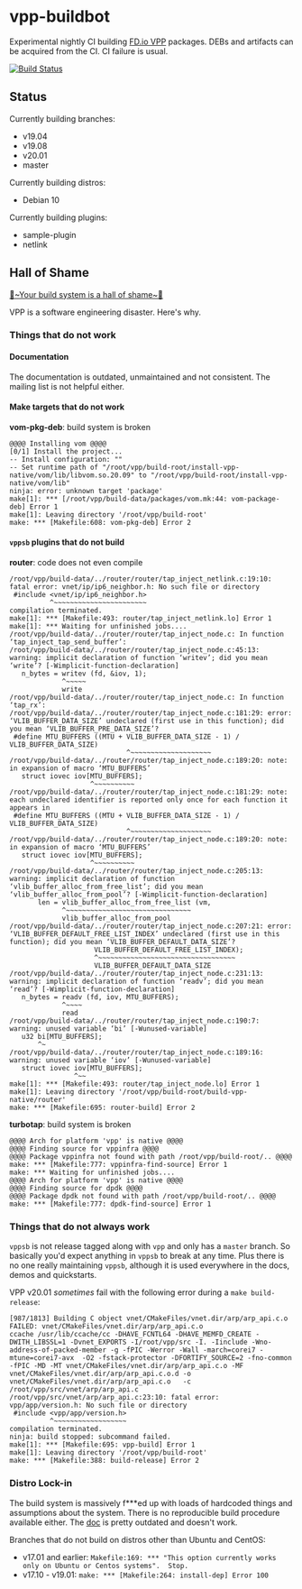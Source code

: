 # vpp-buildbot

Experimental nightly CI building [FD.io VPP](https://fd.io/) packages. DEBs and artifacts can be acquired from the CI. CI failure is usual. 

[![Build Status](https://dev.azure.com/nekomimiswitch/General/_apis/build/status/vpp-buildbot?branchName=master)](https://dev.azure.com/nekomimiswitch/General/_build/latest?definitionId=87&branchName=master)

## Status

Currently building branches:

* v19.04
* v19.08
* v20.01
* master

Currently building distros:

* Debian 10

Currently building plugins:

* sample-plugin
* netlink

## Hall of Shame

[🎵\~Your build system is a hall of shame\~🎵](https://www.youtube.com/watch?v=nSKp2StlS6s)

VPP is a software engineering disaster. Here's why.

### Things that do not work

#### Documentation

The documentation is outdated, unmaintained and not consistent. The mailing list is not helpful either. 

#### Make targets that do not work

**vom-pkg-deb**: build system is broken

```
@@@@ Installing vom @@@@
[0/1] Install the project...
-- Install configuration: ""
-- Set runtime path of "/root/vpp/build-root/install-vpp-native/vom/lib/libvom.so.20.09" to "/root/vpp/build-root/install-vpp-native/vom/lib"
ninja: error: unknown target 'package'
make[1]: *** [/root/vpp/build-data/packages/vom.mk:44: vom-package-deb] Error 1
make[1]: Leaving directory '/root/vpp/build-root'
make: *** [Makefile:608: vom-pkg-deb] Error 2
```

#### `vppsb` plugins that do not build

**router**: code does not even compile

```
/root/vpp/build-data/../router/router/tap_inject_netlink.c:19:10: fatal error: vnet/ip/ip6_neighbor.h: No such file or directory
 #include <vnet/ip/ip6_neighbor.h>                                
          ^~~~~~~~~~~~~~~~~~~~~~~~                
compilation terminated.            
make[1]: *** [Makefile:493: router/tap_inject_netlink.lo] Error 1
make[1]: *** Waiting for unfinished jobs....
/root/vpp/build-data/../router/router/tap_inject_node.c: In function ‘tap_inject_tap_send_buffer’:
/root/vpp/build-data/../router/router/tap_inject_node.c:45:13: warning: implicit declaration of function ‘writev’; did you mean ‘write’? [-Wimplicit-function-declaration]
   n_bytes = writev (fd, &iov, 1);
             ^~~~~~
             write
/root/vpp/build-data/../router/router/tap_inject_node.c: In function ‘tap_rx’:
/root/vpp/build-data/../router/router/tap_inject_node.c:181:29: error: ‘VLIB_BUFFER_DATA_SIZE’ undeclared (first use in this function); did you mean ‘VLIB_BUFFER_PRE_DATA_SIZE’?
 #define MTU_BUFFERS ((MTU + VLIB_BUFFER_DATA_SIZE - 1) / VLIB_BUFFER_DATA_SIZE)
                             ^~~~~~~~~~~~~~~~~~~~~
/root/vpp/build-data/../router/router/tap_inject_node.c:189:20: note: in expansion of macro ‘MTU_BUFFERS’
   struct iovec iov[MTU_BUFFERS];
                    ^~~~~~~~~~~
/root/vpp/build-data/../router/router/tap_inject_node.c:181:29: note: each undeclared identifier is reported only once for each function it appears in
 #define MTU_BUFFERS ((MTU + VLIB_BUFFER_DATA_SIZE - 1) / VLIB_BUFFER_DATA_SIZE)
                             ^~~~~~~~~~~~~~~~~~~~~
/root/vpp/build-data/../router/router/tap_inject_node.c:189:20: note: in expansion of macro ‘MTU_BUFFERS’
   struct iovec iov[MTU_BUFFERS];
                    ^~~~~~~~~~~
/root/vpp/build-data/../router/router/tap_inject_node.c:205:13: warning: implicit declaration of function ‘vlib_buffer_alloc_from_free_list’; did you mean ‘vlib_buffer_alloc_from_pool’? [-Wimplicit-function-declaration]
       len = vlib_buffer_alloc_from_free_list (vm,
             ^~~~~~~~~~~~~~~~~~~~~~~~~~~~~~~~
             vlib_buffer_alloc_from_pool
/root/vpp/build-data/../router/router/tap_inject_node.c:207:21: error: ‘VLIB_BUFFER_DEFAULT_FREE_LIST_INDEX’ undeclared (first use in this function); did you mean ‘VLIB_BUFFER_DEFAULT_DATA_SIZE’?
                     VLIB_BUFFER_DEFAULT_FREE_LIST_INDEX);
                     ^~~~~~~~~~~~~~~~~~~~~~~~~~~~~~~~~~~
                     VLIB_BUFFER_DEFAULT_DATA_SIZE
/root/vpp/build-data/../router/router/tap_inject_node.c:231:13: warning: implicit declaration of function ‘readv’; did you mean ‘read’? [-Wimplicit-function-declaration]
   n_bytes = readv (fd, iov, MTU_BUFFERS);
             ^~~~~
             read
/root/vpp/build-data/../router/router/tap_inject_node.c:190:7: warning: unused variable ‘bi’ [-Wunused-variable]
   u32 bi[MTU_BUFFERS];
       ^~
/root/vpp/build-data/../router/router/tap_inject_node.c:189:16: warning: unused variable ‘iov’ [-Wunused-variable]
   struct iovec iov[MTU_BUFFERS];
                ^~~
make[1]: *** [Makefile:493: router/tap_inject_node.lo] Error 1
make[1]: Leaving directory '/root/vpp/build-root/build-vpp-native/router'
make: *** [Makefile:695: router-build] Error 2
```

**turbotap**: build system is broken

```
@@@@ Arch for platform 'vpp' is native @@@@
@@@@ Finding source for vppinfra @@@@
@@@@ Package vppinfra not found with path /root/vpp/build-root/.. @@@@
make: *** [Makefile:777: vppinfra-find-source] Error 1
make: *** Waiting for unfinished jobs....
@@@@ Arch for platform 'vpp' is native @@@@
@@@@ Finding source for dpdk @@@@
@@@@ Package dpdk not found with path /root/vpp/build-root/.. @@@@
make: *** [Makefile:777: dpdk-find-source] Error 1
```

### Things that do not always work

`vppsb` is not release tagged along with `vpp` and only has a `master` branch. So basically you'd expect anything in `vppsb` to break at any time. Plus there is no one really maintaining `vppsb`, although it is used everywhere in the docs, demos and quickstarts. 

VPP v20.01 _sometimes_ fail with the following error during a `make build-release`:

```
[987/1813] Building C object vnet/CMakeFiles/vnet.dir/arp/arp_api.c.o
FAILED: vnet/CMakeFiles/vnet.dir/arp/arp_api.c.o 
ccache /usr/lib/ccache/cc -DHAVE_FCNTL64 -DHAVE_MEMFD_CREATE -DWITH_LIBSSL=1 -Dvnet_EXPORTS -I/root/vpp/src -I. -Iinclude -Wno-address-of-packed-member -g -fPIC -Werror -Wall -march=corei7 -mtune=corei7-avx  -O2 -fstack-protector -DFORTIFY_SOURCE=2 -fno-common  -fPIC -MD -MT vnet/CMakeFiles/vnet.dir/arp/arp_api.c.o -MF vnet/CMakeFiles/vnet.dir/arp/arp_api.c.o.d -o vnet/CMakeFiles/vnet.dir/arp/arp_api.c.o   -c /root/vpp/src/vnet/arp/arp_api.c
/root/vpp/src/vnet/arp/arp_api.c:23:10: fatal error: vpp/app/version.h: No such file or directory
 #include <vpp/app/version.h>
          ^~~~~~~~~~~~~~~~~~~
compilation terminated.
ninja: build stopped: subcommand failed.
make[1]: *** [Makefile:695: vpp-build] Error 1
make[1]: Leaving directory '/root/vpp/build-root'
make: *** [Makefile:388: build-release] Error 2
```

### Distro Lock-in

The build system is massively f***ed up with loads of hardcoded things and assumptions about the system. There is no reproducible build procedure available either. The [doc](https://wiki.fd.io/view/VPP/Build,_install,_and_test_images) is pretty outdated and doesn't work. 

Branches that do not build on distros other than Ubuntu and CentOS:

* v17.01 and earlier: `Makefile:169: *** "This option currently works only on Ubuntu or Centos systems".  Stop.`
* v17.10 - v19.01: `make: *** [Makefile:264: install-dep] Error 100`
